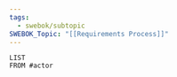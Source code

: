 ```yaml
---
tags:
  - swebok/subtopic
SWEBOK_Topic: "[[Requirements Process]]"
---
```

```dataview
LIST
FROM #actor
```
